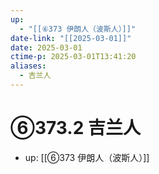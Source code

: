 ```yaml
---
up:
  - "[[⑥373 伊朗人（波斯人）]]"
date-link: "[[2025-03-01]]"
date: 2025-03-01
ctime-p: 2025-03-01T13:41:20
aliases:
  - 吉兰人
---
```


# ⑥373.2 吉兰人

- up: [[⑥373 伊朗人（波斯人）]]

